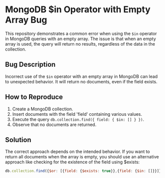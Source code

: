 # MongoDB $in Operator with Empty Array Bug

This repository demonstrates a common error when using the `$in` operator in MongoDB queries with an empty array.  The issue is that when an empty array is used, the query will return no results, regardless of the data in the collection.

## Bug Description
Incorrect use of the `$in` operator with an empty array in MongoDB can lead to unexpected behavior. It will return no documents, even if the field exists.

## How to Reproduce
1. Create a MongoDB collection.
2. Insert documents with the field 'field' containing various values.
3. Execute the query `db.collection.find({ field: { $in: [] } })`.
4. Observe that no documents are returned.

## Solution
The correct approach depends on the intended behavior. If you want to return all documents when the array is empty, you should use an alternative approach like checking for the existence of the field using $exists:

```javascript
db.collection.find({$or: [{field: {$exists: true}},{field: {$in: []}}]})
```
